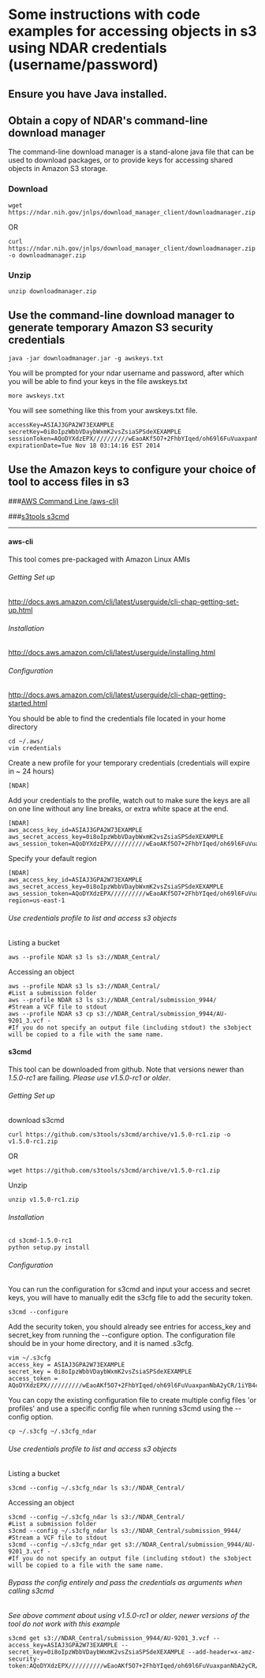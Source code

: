 # Some instructions with code examples for accessing objects in s3 using NDAR credentials (username/password)

## Ensure you have Java installed.

## Obtain a copy of NDAR's command-line download manager

The command-line download manager is a stand-alone java file that can be used to download packages, or to provide keys for accessing shared objects in Amazon S3 storage.

### Download

```shell
wget https://ndar.nih.gov/jnlps/download_manager_client/downloadmanager.zip
```

OR

```shell
curl https://ndar.nih.gov/jnlps/download_manager_client/downloadmanager.zip -o downloadmanager.zip
```

### Unzip

```shell
unzip downloadmanager.zip
```

## Use the command-line download manager to generate temporary Amazon S3 security credentials

```shell
java -jar downloadmanager.jar -g awskeys.txt
```

You will be prompted for your ndar username and password, after which you will be able to find your keys in the file awskeys.txt

```shell
more awskeys.txt
```

You will see something like this from  your awskeys.txt file.

```shell
accessKey=ASIAJ3GPA2W73EXAMPLE
secretKey=0i8oIpzWbbVDaybWxmK2vsZsiaSPSdeXEXAMPLE
sessionToken=AQoDYXdzEPX//////////wEaoAKf5O7+2FhbYIqed/oh69l6FuVuaxpanNbA2yCR/1iYB4cjqQ415FUhDVIN4E4fXF9j8FzV4cTE6vY0dLzOWcUq7dNLvFzJux3oh0bu4bqbZ9EwBAxKb4bNf1pSbUWjQ+Sgrnjz38Uf63jSpxWAUM66mFVOPJhyaHh5lnUREZMNJrwzrkoUn6SR4fTEjXBuQRh9n4idllP+GW7i5XncDqZz+LutYgYMSGjb3x2j1hO1jCyRQ0dtFltFtaq77onMrCnk8k5YCmWyEFgfECtmu0fFE5hpy2NDLg2cFz1aVGN0K2B9vkOPEhG1LIm5+TY8U3MhWQsBnGvGCe0dO/4EOSJfJDhZZe+LsUhVhLJJWnQPRUcqpfNRWU8VnTHxadPLEXAMPLE=
expirationDate=Tue Nov 18 03:14:16 EST 2014
```

## Use the Amazon keys to configure your choice of tool to access files in s3

###[AWS Command Line (aws-cli)](#aws-cli)

###[s3tools s3cmd](#s3cmd)
***

#### aws-cli
<a id=aws-cli></a>
This tool comes pre-packaged with Amazon Linux AMIs
###### Getting Set up
<http://docs.aws.amazon.com/cli/latest/userguide/cli-chap-getting-set-up.html>
###### Installation
<http://docs.aws.amazon.com/cli/latest/userguide/installing.html>
###### Configuration
<http://docs.aws.amazon.com/cli/latest/userguide/cli-chap-getting-started.html>

You should be able to find the credentials file located in your home directory

```shell
cd ~/.aws/
vim credentials
```

Create a new profile for your temporary credentials (credentials will expire in ~ 24 hours)

```shell
[NDAR]
```

Add your credentials to the profile, watch out to make sure the keys are all on one line without any line breaks, or extra white space at the end.

```shell
[NDAR]
aws_access_key_id=ASIAJ3GPA2W73EXAMPLE
aws_secret_access_key=0i8oIpzWbbVDaybWxmK2vsZsiaSPSdeXEXAMPLE
aws_session_token=AQoDYXdzEPX//////////wEaoAKf5O7+2FhbYIqed/oh69l6FuVuaxpanNbA2yCR/1iYB4cjqQ415FUhDVIN4E4fXF9j8FzV4cTE6vY0dLzOWcUq7dNLvFzJux3oh0bu4bqbZ9EwBAxKb4bNf1pSbUWjQ+Sgrnjz38Uf63jSpxWAUM66mFVOPJhyaHh5lnUREZMNJrwzrkoUn6SR4fTEjXBuQRh9n4idllP+GW7i5XncDqZz+LutYgYMSGjb3x2j1hO1jCyRQ0dtFltFtaq77onMrCnk8k5YCmWyEFgfECtmu0fFE5hpy2NDLg2cFz1aVGN0K2B9vkOPEhG1LIm5+TY8U3MhWQsBnGvGCe0dO/4EOSJfJDhZZe+LsUhVhLJJWnQPRUcqpfNRWU8VnTHxadPLEXAMPLE=
```

Specify your default region

```shell
[NDAR]
aws_access_key_id=ASIAJ3GPA2W73EXAMPLE
aws_secret_access_key=0i8oIpzWbbVDaybWxmK2vsZsiaSPSdeXEXAMPLE
aws_session_token=AQoDYXdzEPX//////////wEaoAKf5O7+2FhbYIqed/oh69l6FuVuaxpanNbA2yCR/1iYB4cjqQ415FUhDVIN4E4fXF9j8FzV4cTE6vY0dLzOWcUq7dNLvFzJux3oh0bu4bqbZ9EwBAxKb4bNf1pSbUWjQ+Sgrnjz38Uf63jSpxWAUM66mFVOPJhyaHh5lnUREZMNJrwzrkoUn6SR4fTEjXBuQRh9n4idllP+GW7i5XncDqZz+LutYgYMSGjb3x2j1hO1jCyRQ0dtFltFtaq77onMrCnk8k5YCmWyEFgfECtmu0fFE5hpy2NDLg2cFz1aVGN0K2B9vkOPEhG1LIm5+TY8U3MhWQsBnGvGCe0dO/4EOSJfJDhZZe+LsUhVhLJJWnQPRUcqpfNRWU8VnTHxadPLEXAMPLE=
region=us-east-1
```

###### Use credentials profile to list and access s3 objects
Listing a bucket

```shell
aws --profile NDAR s3 ls s3://NDAR_Central/
```
Accessing an object

```shell
aws --profile NDAR s3 ls s3://NDAR_Central/
#List a submission folder
aws --profile NDAR s3 ls s3://NDAR_Central/submission_9944/
#Stream a VCF file to stdout
aws --profile NDAR s3 cp s3://NDAR_Central/submission_9944/AU-9201_3.vcf -
#If you do not specify an output file (including stdout) the s3object will be copied to a file with the same name.
```

#### <a name="s3cmd"/>s3cmd
<a id='s3cmd'></a>
This tool can be downloaded from github. Note that versions newer than *1.5.0-rc1* are failing.  *Please use v1.5.0-rc1 or older*.
###### Getting Set up
download s3cmd

```shell
curl https://github.com/s3tools/s3cmd/archive/v1.5.0-rc1.zip -o v1.5.0-rc1.zip
```

OR

```shell
wget https://github.com/s3tools/s3cmd/archive/v1.5.0-rc1.zip
```

Unzip

```shell
unzip v1.5.0-rc1.zip
```

###### Installation

```shell
cd s3cmd-1.5.0-rc1
python setup.py install
```

###### Configuration
You can run the configuration for s3cmd and input your access and secret keys, you will have to manually edit the s3cfg file to add the security token.

```shell
s3cmd --configure
```

Add the security token, you should already see entries for access_key and secret_key from running the --configure option.  The configuration file should be in your home directory, and it is named .s3cfg.

```shell
vim ~/.s3cfg
access_key = ASIAJ3GPA2W73EXAMPLE
secret_key = 0i8oIpzWbbVDaybWxmK2vsZsiaSPSdeXEXAMPLE
access_token = AQoDYXdzEPX//////////wEaoAKf5O7+2FhbYIqed/oh69l6FuVuaxpanNbA2yCR/1iYB4cjqQ415FUhDVIN4E4fXF9j8FzV4cTE6vY0dLzOWcUq7dNLvFzJux3oh0bu4bqbZ9EwBAxKb4bNf1pSbUWjQ+Sgrnjz38Uf63jSpxWAUM66mFVOPJhyaHh5lnUREZMNJrwzrkoUn6SR4fTEjXBuQRh9n4idllP+GW7i5XncDqZz+LutYgYMSGjb3x2j1hO1jCyRQ0dtFltFtaq77onMrCnk8k5YCmWyEFgfECtmu0fFE5hpy2NDLg2cFz1aVGN0K2B9vkOPEhG1LIm5+TY8U3MhWQsBnGvGCe0dO/4EOSJfJDhZZe+LsUhVhLJJWnQPRUcqpfNRWU8VnTHxadPLEXAMPLE=
```

You can copy the existing configuration file to create multiple config files 'or profiles' and use a specific config file when running s3cmd using the --config option.

```shell
cp ~/.s3cfg ~/.s3cfg_ndar
```

###### Use credentials profile to list and access s3 objects
Listing a bucket

```shell
s3cmd --config ~/.s3cfg_ndar ls s3://NDAR_Central/
```

Accessing an object

```shell
s3cmd --config ~/.s3cfg_ndar ls s3://NDAR_Central/
#List a submission folder
s3cmd --config ~/.s3cfg_ndar ls s3://NDAR_Central/submission_9944/
#Stream a VCF file to stdout
s3cmd --config ~/.s3cfg_ndar get s3://NDAR_Central/submission_9944/AU-9201_3.vcf -
#If you do not specify an output file (including stdout) the s3object will be copied to a file with the same name.
```

###### Bypass the config entirely and pass the credentials as arguments when calling s3cmd

*See above comment about using v1.5.0-rc1 or older, newer versions of the tool do not work with this example*

```shell
s3cmd get s3://NDAR_Central/submission_9944/AU-9201_3.vcf --access_key=ASIAJ3GPA2W73EXAMPLE --secret_key=0i8oIpzWbbVDaybWxmK2vsZsiaSPSdeXEXAMPLE --add-header=x-amz-security-token:AQoDYXdzEPX//////////wEaoAKf5O7+2FhbYIqed/oh69l6FuVuaxpanNbA2yCR/1iYB4cjqQ415FUhDVIN4E4fXF9j8FzV4cTE6vY0dLzOWcUq7dNLvFzJux3oh0bu4bqbZ9EwBAxKb4bNf1pSbUWjQ+Sgrnjz38Uf63jSpxWAUM66mFVOPJhyaHh5lnUREZMNJrwzrkoUn6SR4fTEjXBuQRh9n4idllP+GW7i5XncDqZz+LutYgYMSGjb3x2j1hO1jCyRQ0dtFltFtaq77onMrCnk8k5YCmWyEFgfECtmu0fFE5hpy2NDLg2cFz1aVGN0K2B9vkOPEhG1LIm5+TY8U3MhWQsBnGvGCe0dO/4EOSJfJDhZZe+LsUhVhLJJWnQPRUcqpfNRWU8VnTHxadPLEXAMPLE=
```


